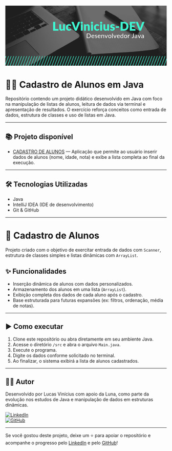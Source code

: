 ![Banner](https://github.com/LucVinicius-DEV/CadastroDeAlunos/blob/main/banner.png)

# 🧑‍🎓 Cadastro de Alunos em Java

Repositório contendo um projeto didático desenvolvido em Java com foco na manipulação de listas de alunos, leitura de dados via terminal e apresentação de resultados. O exercício reforça conceitos como entrada de dados, estrutura de classes e uso de listas em Java.

---

## 📚 Projeto disponível

- [CADASTRO DE ALUNOS](./src) — Aplicação que permite ao usuário inserir dados de alunos (nome, idade, nota) e exibe a lista completa ao final da execução.

---

## 🛠️ Tecnologias Utilizadas

- Java
- IntelliJ IDEA (IDE de desenvolvimento)
- Git & GitHub

---

# 📝 Cadastro de Alunos

Projeto criado com o objetivo de exercitar entrada de dados com `Scanner`, estrutura de classes simples e listas dinâmicas com `ArrayList`.

## ✨ Funcionalidades

- Inserção dinâmica de alunos com dados personalizados.
- Armazenamento dos alunos em uma lista (`ArrayList`).
- Exibição completa dos dados de cada aluno após o cadastro.
- Base estruturada para futuras expansões (ex: filtros, ordenação, média de notas).

---

## ▶️ Como executar

1. Clone este repositório ou abra diretamente em seu ambiente Java.
2. Acesse o diretório `/src` e abra o arquivo `Main.java`.
3. Execute o programa.
4. Digite os dados conforme solicitado no terminal.
5. Ao finalizar, o sistema exibirá a lista de alunos cadastrados.

---

## 👨‍💻 Autor

Desenvolvido por Lucas Vinícius com apoio da Luna, como parte da evolução nos estudos de Java e manipulação de dados em estruturas dinâmicas.

[![LinkedIn](https://img.shields.io/badge/LinkedIn-Lucas%20Vinícius-blue?style=flat&logo=linkedin)](https://www.linkedin.com/in/lucas-vin%C3%ADcius-05b41a35b/)  
[![GitHub](https://img.shields.io/badge/GitHub-LucVinicius--DEV-black?style=flat&logo=github)](https://github.com/LucVinicius-DEV)

---

Se você gostou deste projeto, deixe um ⭐ para apoiar o repositório e acompanhe o progresso pelo [LinkedIn](https://www.linkedin.com/in/lucas-vin%C3%ADcius-05b41a35b/) e pelo [GitHub](https://github.com/LucVinicius-DEV)!
